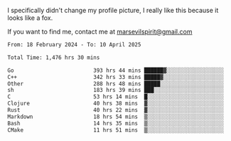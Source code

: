 I specifically didn't change my profile picture, I really like this because it looks like a fox.

If you want to find me, contact me at marsevilspirit@gmail.com

<!--START_SECTION:waka-->

```txt
From: 18 February 2024 - To: 10 April 2025

Total Time: 1,476 hrs 30 mins

Go                         393 hrs 44 mins ██████▓░░░░░░░░░░░░░░░░░░   26.67 %
C++                        342 hrs 33 mins █████▓░░░░░░░░░░░░░░░░░░░   23.20 %
Other                      288 hrs 48 mins █████░░░░░░░░░░░░░░░░░░░░   19.56 %
sh                         183 hrs 39 mins ███░░░░░░░░░░░░░░░░░░░░░░   12.44 %
C                          53 hrs 14 mins  █░░░░░░░░░░░░░░░░░░░░░░░░   03.61 %
Clojure                    40 hrs 38 mins  ▓░░░░░░░░░░░░░░░░░░░░░░░░   02.75 %
Rust                       40 hrs 22 mins  ▓░░░░░░░░░░░░░░░░░░░░░░░░   02.73 %
Markdown                   18 hrs 54 mins  ▒░░░░░░░░░░░░░░░░░░░░░░░░   01.28 %
Bash                       14 hrs 35 mins  ▒░░░░░░░░░░░░░░░░░░░░░░░░   00.99 %
CMake                      11 hrs 51 mins  ▒░░░░░░░░░░░░░░░░░░░░░░░░   00.80 %
```

<!--END_SECTION:waka-->
